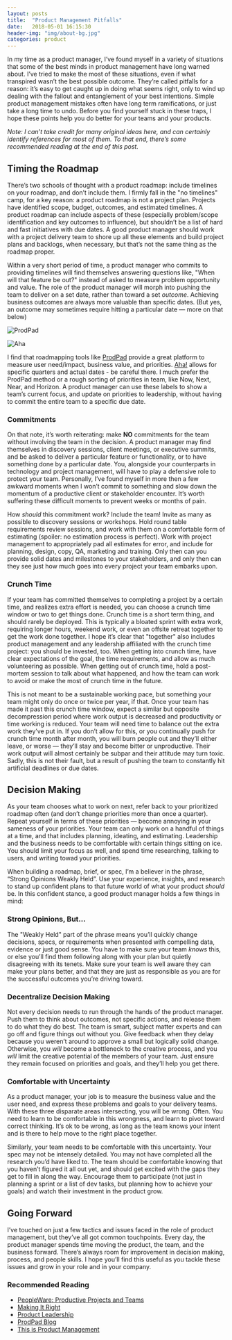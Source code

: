 ```yaml
---
layout: posts
title:  "Product Management Pitfalls"
date:   2018-05-01 16:15:30
header-img: "img/about-bg.jpg"
categories: product
---
```


In my time as a product manager, I’ve found myself in a variety of situations that some of the best minds in product management have long warned about. I’ve tried to make the most of these situations, even if what transpired wasn’t the best possible outcome. They’re called pitfalls for a reason: it’s easy to get caught up in doing what seems right, only to wind up dealing with the fallout and entanglement of your best intentions. Simple product management mistakes often have long term ramifications, or just take a long time to undo. Before you find yourself stuck in these traps, I hope these points help you do better for your teams and your products.

_Note: I can’t take credit for many original ideas here, and can certainly identify references for most of them. To that end, there’s some recommended reading at the end of this post._

## Timing the Roadmap
There’s two schools of thought with a product roadmap: include timelines on your roadmap, and don’t include them. I firmly fall in the "no timelines" camp, for a key reason: a product roadmap is not a project plan. Projects have identified scope, budget, outcomes, and estimated timelines. A product roadmap can include aspects of these (especially problem/scope identification and key outcomes to influence), but shouldn’t be a list of hard and fast initiatives with due dates. A good product manager should work with a project delivery team to shore up all these elements and build project plans and backlogs, when necessary, but that’s not the same thing as the roadmap proper. 

Within a very short period of time, a product manager who commits to providing timelines will find themselves  answering questions like, "When will that feature be out?" instead of asked to measure problem opportunity and value. The role of the product manager will morph into pushing the team to deliver on a set date, rather than toward a set _outcome_. Achieving business outcomes are always more valuable than specific dates. (But yes, an outcome may sometimes require  hitting a particular date — more on that below)

![ProdPad](http://jonathonarnold.com/img/posts/prodpad.jpg)

![Aha](http://jonathonarnold.com/img/posts/aha.jpg)

I find that roadmapping tools like [ProdPad](https://www.prodpad.com) provide a great platform to measure user need/impact, business value, and priorities. [Aha!](https://www.aha.io) allows for specific quarters and actual dates - be careful there. I much prefer the ProdPad method or a rough sorting of priorities in team, like Now, Next, Near, and Horizon. A product manager can use these labels to show a team’s current focus, and update on priorities to leadership, without having to commit the entire team to a specific due date.

### Commitments
On that note, it’s worth reiterating: make **NO** commitments for the team without involving the team in the decision. A product manager may find themselves in discovery sessions, client meetings, or executive summits, and be asked to deliver a particular feature or functionality, or to have something done by a particular date. You, alongside your counterparts in technology and project management, will have to play a defensive role to protect your team. Personally, I’ve found myself in more then a few awkward moments when I won’t commit to something and slow down the momentum of a productive client or stakeholder encounter. It’s worth suffering these difficult moments to prevent weeks or months of pain.

How _should_ this commitment work? Include the team! Invite as many as possible to discovery sessions or workshops. Hold round table requirements review sessions, and work with them on a comfortable form of estimating (spoiler: no estimation process is perfect). Work with project management to appropriately pad all estimates for error, and include for planning, design, copy, QA, marketing and training. Only then can you provide solid dates and milestones to your stakeholders, and only then can they see just how much goes into every project your team embarks upon.

### Crunch Time
If your team has committed themselves to completing a project by a certain time, and realizes extra effort is needed, you can choose a crunch time window or two to get things done. Crunch time is a short term thing, and should rarely be deployed. This is typically a bloated sprint with extra work, requiring longer hours, weekend work, or even an offsite retreat together to get the work done together. I hope it’s clear that "together" also includes product management and any leadership affiliated with the crunch time project: you should be invested, too. When getting into crunch time, have clear expectations of the goal, the time requirements, and allow as much volunteering as possible. When getting out of crunch time, hold a post-mortem session to talk about what happened, and how the team can work to avoid or make the most of crunch time in the future.

This is not meant to be a sustainable working pace, but something your team might only do once or twice per year, if that. Once your team has made it past this crunch time window, expect a similar but opposite decompression period where work output is decreased and productivity or time working is reduced. Your team will need time to balance out the extra work they’ve put in. If you don’t allow for this, or you continually push for crunch time month after month, you will burn people out and they’ll either leave, or worse — they’ll stay and become bitter or unproductive. Their work output will almost certainly be subpar and their attitude may turn toxic. Sadly, this is not their fault, but a result of pushing the team to constantly hit artificial deadlines or due dates.


## Decision Making
As your team chooses what to work on next, refer back to your prioritized roadmap often (and don’t change priorities more than once a quarter). Repeat yourself in terms of these priorities — become annoying in your sameness of your priorities. Your team can only work on a handful of things at a time, and that includes planning, ideating, and estimating. Leadership and the business needs to be comfortable with certain things sitting on ice. You should limit your focus as well, and spend time researching, talking to users, and writing towad your priorities.

When building a roadmap, brief, or spec, I’m a believer in the phrase, “Strong Opinions Weakly Held”. Use your experience, insights, and research to stand up confident plans to that future world of what your product _should_ be.  In this confident stance, a good product manager holds a few things in mind:

### Strong Opinions, But…
The "Weakly Held" part of the phrase means you’ll quickly change decisions, specs, or requirements when presented with compelling data, evidence or just good sense. You have to make sure your team _knows_ this, or else you’ll find them following along with your plan but quietly disagreeing with its tenets. Make sure your team is well aware they can make your plans better, and that they are just as responsible as you are for the successful outcomes you’re driving toward.

### Decentralize Decision Making
Not every decision needs to run through the hands of the product manager. Push them to think about outcomes, not specific actions, and release them to do what they do best. The team is smart, subject matter experts and can go off and figure things out without you. Give feedback when they delay because you weren’t around to approve a small but logically solid change. Otherwise, you _will_ become a bottleneck to the creative process, and you _will_ limit the creative potential of the members of your team. Just ensure they remain focused on priorities and goals, and they’ll help you get there.

### Comfortable with Uncertainty
As a product manager, your job is to measure the business value and the user need, and express these problems and goals to your delivery teams. With these three disparate areas intersecting, you will be wrong. Often. You need to learn to be comfortable in this wrongness, and learn to pivot toward correct thinking. It’s ok to be wrong, as long as the team knows your intent and is there to help move to the right place together.

Similarly, your team needs to be comfortable with this uncertainty. Your spec may not be intensely detailed. You may not have completed all the research you’d have liked to. The team should be comfortable knowing that you haven’t figured it all out yet, and should get excited with the gaps they get to fill in along the way. Encourage them to participate (not just in planning a sprint or a list of dev tasks, but planning how to achieve your goals) and watch their investment in the product grow.

## Going Forward
I’ve touched on just a few tactics and issues faced in the role of product management, but they’ve all got common touchpoints. Every day, the product manager spends time moving the product, the team, and the business forward. There’s always room for improvement in decision making, process, and people skills. I hope you’ll find this useful as you tackle these issues and grow in your role and in your company.

### Recommended Reading
* [PeopleWare: Productive Projects and Teams](https://www.amazon.com/Peopleware-Productive-Projects-Teams-3rd/dp/0321934113)
* [Making It Right](https://www.amazon.com/Making-Right-Product-Management-Startup-ebook/dp/B00M0KTVTO)
* [Product Leadership](https://productleadershipbook.com/)
* [ProdPad Blog](https://www.prodpad.com/blog/)
* [This is Product Management](https://www.thisisproductmanagement.com)